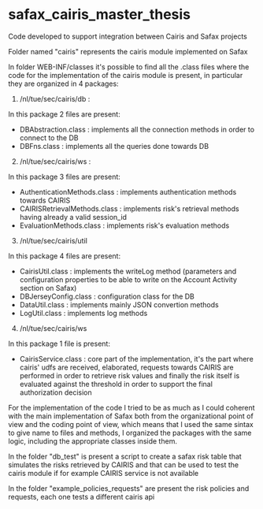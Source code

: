 # safax_cairis_master_thesis
Code developed to support integration between Cairis and Safax projects

Folder named "cairis" represents the cairis module implemented on Safax

In folder WEB-INF/classes it's possible to find all the .class files where the code for the implementation of the cairis module is present, in particular they are organized in 4 packages:


1) /nl/tue/sec/cairis/db  :  

In this package 2 files are present:
- DBAbstraction.class  : implements all the connection methods in order to connect to the DB
- DBFns.class  : implements all the queries done towards DB


2) /nl/tue/sec/cairis/ws :

In this package 3 files are present:
- AuthenticationMethods.class : implements authentication methods towards CAIRIS
- CAIRISRetrievalMethods.class : implements risk's retrieval methods having already a valid session_id
- EvaluationMethods.class : implements risk's evaluation methods


3) /nl/tue/sec/cairis/util

In this package 4 files are present:
- CairisUtil.class  : implements the writeLog method (parameters and configuration properties to be able to write on the Account Activity                            section on Safax)
- DBJerseyConfig.class  :  configuration class for the DB
- DataUtil.class  : implements mainly JSON convertion methods
- LogUtil.class  : implements log methods


4) /nl/tue/sec/cairis/ws

In this package 1 file is present:
- CairisService.class  : core part of the implementation, it's the part where cairis' udfs are received, elaborated, requests towards CAIRIS are performed in order to retrieve risk values and finally the risk itself is evaluated against the threshold in order to support the final authorization decision

For the implementation of the code I tried to be as much as I could coherent with the main implementation of Safax both from the organizational point of view and the coding point of view, which means that I used the same sintax to give name to files and methods, I organized the packages with the same logic, including the appropriate classes inside them.

In the folder "db_test" is present a script to create a safax risk table that simulates the risks retrieved by CAIRIS and that can be used to test the cairis module if for example CAIRIS service is not available

In the folder "example_policies_requests" are present the risk policies and requests, each one tests a different cairis api
